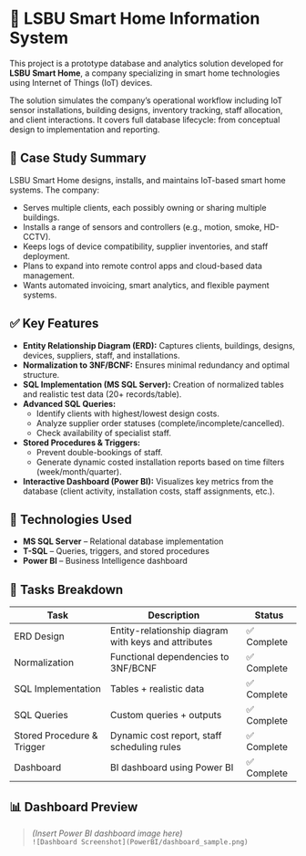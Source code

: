# 📡 LSBU Smart Home Information System

This project is a prototype database and analytics solution developed for **LSBU Smart Home**, a company specializing in smart home technologies using Internet of Things (IoT) devices.

The solution simulates the company’s operational workflow including IoT sensor installations, building designs, inventory tracking, staff allocation, and client interactions. It covers full database lifecycle: from conceptual design to implementation and reporting.

## 📘 Case Study Summary

LSBU Smart Home designs, installs, and maintains IoT-based smart home systems. The company:
- Serves multiple clients, each possibly owning or sharing multiple buildings.
- Installs a range of sensors and controllers (e.g., motion, smoke, HD-CCTV).
- Keeps logs of device compatibility, supplier inventories, and staff deployment.
- Plans to expand into remote control apps and cloud-based data management.
- Wants automated invoicing, smart analytics, and flexible payment systems.

## ✅ Key Features

- **Entity Relationship Diagram (ERD):** Captures clients, buildings, designs, devices, suppliers, staff, and installations.
- **Normalization to 3NF/BCNF:** Ensures minimal redundancy and optimal structure.
- **SQL Implementation (MS SQL Server):** Creation of normalized tables and realistic test data (20+ records/table).
- **Advanced SQL Queries:**
  - Identify clients with highest/lowest design costs.
  - Analyze supplier order statuses (complete/incomplete/cancelled).
  - Check availability of specialist staff.
- **Stored Procedures & Triggers:**
  - Prevent double-bookings of staff.
  - Generate dynamic costed installation reports based on time filters (week/month/quarter).
- **Interactive Dashboard (Power BI):** Visualizes key metrics from the database (client activity, installation costs, staff assignments, etc.).

## 🧪 Technologies Used

- **MS SQL Server** – Relational database implementation
- **T-SQL** – Queries, triggers, and stored procedures
- **Power BI** – Business Intelligence dashboard


## 🧠 Tasks Breakdown

| Task | Description | Status |
|------|-------------|--------|
| ERD Design | Entity-relationship diagram with keys and attributes | ✅ Complete |
| Normalization | Functional dependencies to 3NF/BCNF | ✅ Complete |
| SQL Implementation | Tables + realistic data | ✅ Complete |
| SQL Queries | Custom queries + outputs | ✅ Complete |
| Stored Procedure & Trigger | Dynamic cost report, staff scheduling rules | ✅ Complete |
| Dashboard | BI dashboard using Power BI | ✅ Complete |


## 📊 Dashboard Preview

> *(Insert Power BI dashboard image here)*  
> `![Dashboard Screenshot](PowerBI/dashboard_sample.png)`


